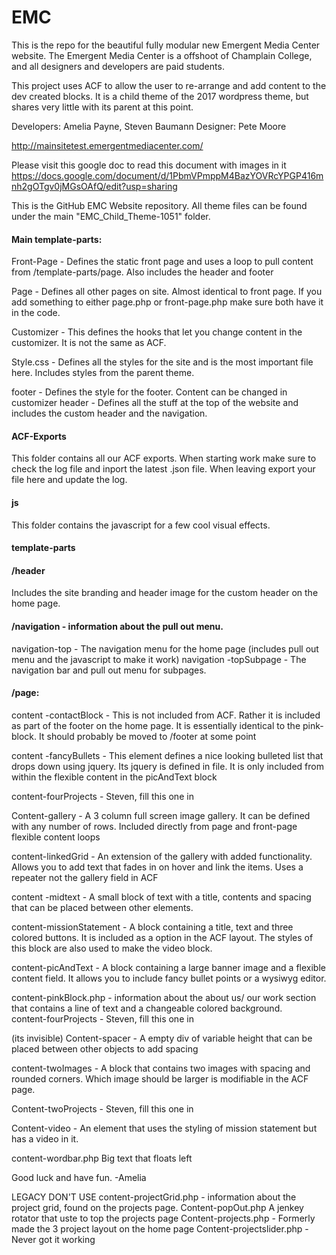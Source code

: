 # EMC  
This is the repo for the beautiful fully modular new Emergent Media Center website. The Emergent Media Center is a offshoot of Champlain College, and all designers and developers are paid students.  

This project uses ACF to allow the user to re-arrange and add content to the dev created blocks. It is a child theme of the 2017 wordpress theme, but shares very little with its parent at this point. 

Developers: Amelia Payne, Steven Baumann
Designer: Pete Moore

http://mainsitetest.emergentmediacenter.com/

Please visit this google doc to read this document with images in it
https://docs.google.com/document/d/1PbmVPmppM4BazYOVRcYPGP416mnh2gOTgv0jMGsOAfQ/edit?usp=sharing

This is the GitHub EMC Website repository. All theme files can be found under the main "EMC_Child_Theme-1051" folder. 

#### Main template-parts:  
Front-Page - Defines the static front page and uses a loop to pull content from /template-parts/page. Also includes the header and footer

Page - Defines all other pages on site. Almost identical to front page. If you add something to either page.php or front-page.php make sure both have it in the code. 

Customizer - This defines the hooks that let you change content in the customizer. It is not the same as ACF. 

 Style.css - Defines all the styles for the site and is the most important file here. Includes styles from the parent theme. 

footer - Defines the style for the footer. Content can be changed in customizer 
header - Defines all the stuff at the top of the website and includes the custom header and the navigation. 

#### ACF-Exports
This folder contains all our ACF exports. When starting work make sure to check the log file and inport the latest .json file. When leaving export your file here and update the log. 

#### js
This folder contains the javascript for a few cool visual effects. 

#### template-parts



#### /header
Includes the site branding and header image for the custom header on the home page. 

#### /navigation - information about the pull out menu.  
navigation-top - The navigation menu for the home page (includes pull out menu and the javascript to make it work) 
navigation -topSubpage - The navigation bar and pull out menu for subpages. 


#### /page:  

content -contactBlock - This is not included from ACF. Rather it is included as part of the footer on the home page. It is essentially identical to the pink-block. It should probably be moved to /footer at some point

content -fancyBullets - This element defines a nice looking bulleted list that drops down using jquery. Its jquery is defined in file. It is only included from within the flexible content in the picAndText block

content-fourProjects - Steven, fill this one in 

Content-gallery - A 3 column full screen image gallery. It can be defined with any number of rows. Included directly from page and front-page flexible content loops

content-linkedGrid - An extension of the gallery with added functionality. Allows you to add text that fades in on hover and link the items. Uses a repeater not the gallery field in ACF


content -midtext - A small block of text with a title, contents and spacing that can be placed between other elements. 

content-missionStatement - A block containing a title, text and three colored buttons. It is included as a option in the ACF layout. The styles of this block are also used to make the video block. 


content-picAndText - A block containing a large banner image and a flexible content field. It allows you to include fancy bullet points or a wysiwyg editor. 

content-pinkBlock.php - information about the about us/ our work section that contains a line of text and a changeable colored background.  
content-fourProjects - Steven, fill this one in 

(its invisible) 
Content-spacer - A empty div of variable height that can be placed between other objects to add spacing

content-twoImages - A block that contains two images with spacing and rounded corners. Which image should be larger is modifiable in the ACF page. 

Content-twoProjects - Steven, fill this one in

Content-video - An element that uses the styling of mission statement but has a video in it. 


content-wordbar.php Big text that floats left

Good luck and have fun. 
-Amelia


LEGACY DON'T USE 
content-projectGrid.php - information about the project grid, found on the projects page. 
Content-popOut.php A jenkey rotator that uste to top the projects page
Content-projects.php - Formerly made the 3 project layout on the home page 
Content-projectslider.php - Never got it working
